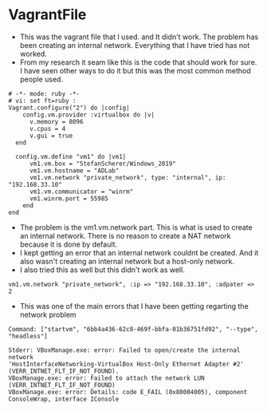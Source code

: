 # VagrantFile
- This was the vagrant file that I used. and It didn't work. The problem has been creating an internal network. Everything that I have tried has not worked.
- From my research it seam like this is the code that should work for sure. I have seen other ways to do it but this was the most common method people used.

```
# -*- mode: ruby -*-
# vi: set ft=ruby :
Vagrant.configure("2") do |config|
	config.vm.provider :virtualbox do |v|
	  v.memory = 8096
	  v.cpus = 4
	  v.gui = true
  end

  config.vm.define "vm1" do |vm1|
	  vm1.vm.box = "StefanScherer/Windows_2019"
	  vm1.vm.hostname = "ADLab"
	  vm1.vm.network "private_network", type: "internal", ip: "192.168.33.10"
	  vm1.vm.communicator = "winrm"
	  vm1.winrm.port = 55985
	end
end
```

- The problem is the vm1.vm.network part. This is what is used to create an internal network. There is no reason to create a NAT network because it is done by default.
- I kept getting an error that an internal network couldnt be created. And it also wasn't creating an internal network but a host-only network.
- I also tried this as well but this didn't work as well.
```
vm1.vm.network "private_network", :ip => "192.168.33.10", :adpater => 2
```

- This was one of the main errors that I have been getting regarting the network problem

```
Command: ["startvm", "6bb4a436-62c8-469f-bbfa-01b36751fd92", "--type", "headless"]

Stderr: VBoxManage.exe: error: Failed to open/create the internal network 
'HostInterfaceNetworking-VirtualBox Host-Only Ethernet Adapter #2' (VERR_INTNET_FLT_IF_NOT_FOUND).
VBoxManage.exe: error: Failed to attach the network LUN (VERR_INTNET_FLT_IF_NOT_FOUND)
VBoxManage.exe: error: Details: code E_FAIL (0x80004005), component ConsoleWrap, interface IConsole
```
